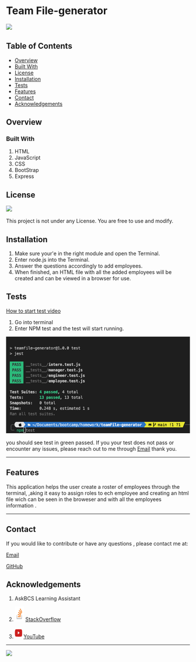 # Team File-generator
![](https://img.shields.io/badge/License-None-red.svg)

## Table of Contents

- [Overview](#overview)
- [Built With](#built-with)
- [License](#license)
- [Installation](#installation)
- [Tests](#tests)
- [Features](#features)
- [Contact](#contact)
- [Acknowledgements](#acknowledgements)

## Overview

<!-- TODO: Add a screenshot of the live project.
    1. Link to a 'live demo.'
    2. Describe your overall experience in a couple of sentences.
    3. List a few specific technical things that you learned or improved on.
    4. Share any other tips or guidance for others attempting this or something similar.
 -->

### Built With
1. HTML
2. JavaScript
3. CSS
4. BootStrap
5. Express

## License
 
![](https://img.shields.io/badge/License-None-red.svg)

 This project is not under any License. You are free to use and modify.

## Installation

1. Make sure your'e in the right module and open the Terminal.
2. Enter node.js into the Terminal.
3. Answer the questions accordingly to add employees.
4. When finished, an HTML file with all the added employees will be created and can be viewed in a browser for use.

## Tests

[How to start test video](https://drive.google.com/file/d/1XyXkdd526q9CPi83QLWlxqTnTVHkF3bS/view)

1. Go into terminal
2. Enter NPM test and the test will start running.

![Test in green passed](images/screenshot.png)

you should see test in green passed.  If you your test does not pass or encounter any issues, please reach out to me through [Email](moraadrian510@icloud.com) thank you.

---
## Features

This application helps the user create a roster of employees through the terminal, ,aking it easy to assign roles to ech employee and creating an html file wich can be seen in the broweser and with all the employees information .

---
## Contact

If you would like to contribute or have any questions , please contact me at:


[Email](moraadrian510@icloud.com)

[GitHub](https://github.com/moraadrian510)


## Acknowledgements

1. AskBCS Learning Assistant
2. <img src="images/768px-Stack_Overflow_icon.svg.png"  width="25" height="40">  [StackOverflow](https://stackoverflow.com/)

3.  <img src="images/youtube-icon-flat-red-play-button-logo-vector.webp"  width="20" height="30"> [YouTube](https://www.youtube.com/watch?v=ljVwKLLCEYg)

--- 
![](https://media3.giphy.com/media/26tn33aiTi1jkl6H6/giphy.gif)